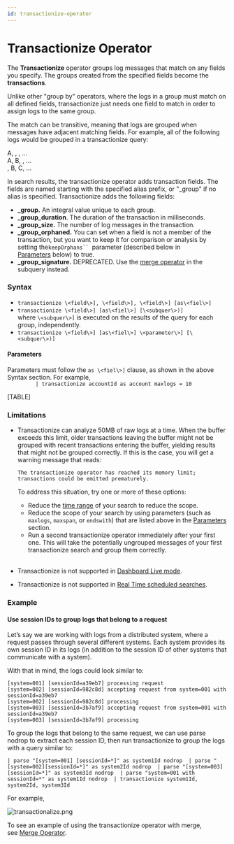 ```yaml
---
id: transactionize-operator
---
```


# Transactionize Operator

The **Transactionize** operator groups log messages that match on any
fields you specify. The groups created from the specified fields become
the **transactions**.

Unlike other "group by" operators, where the logs in a group must match
on all defined fields, transactionize just needs one field to match in
order to assign logs to the same group.

The match can be transitive, meaning that logs are grouped when messages
have adjacent matching fields. For example, all of the following logs
would be grouped in a transactionize query:

A, , , ...  
A, B, , ...  
, B, C, ...

In search results, the transactionize operator adds transaction fields.
The fields are named starting with the specified alias prefix, or
"\_group" if no alias is specified. Transactionize adds the following
fields:

* **\_group.** An integral value unique to each group.
* **\_group_duration**. The duration of the transaction in
    milliseconds.
* **\_group_size.** The number of log messages in the transaction.
* **\_group_orphaned.** You can set when a field is not a member of
    the transaction, but you want to keep it for comparison or analysis
    by setting the`keepOrphans`` `parameter (described below in
    [Parameters](./Transactionize-operator.md "Transactionize Operator") below)
    to true.
* **\_group_signature.** DEPRECATED. Use the [merge
    operator](Merge-Operator.md "Merge operator") in the subquery
    instead.

### Syntax

* `transactionize \<field\>], \<field\>], \<field\>] [as\<fiel\>]`
* `transactionize \<field\>] [as\<fiel\>] [\<subquer\>)]`  
    where `\<subquer\>]` is executed on the results of the query for
    each group, independently.
* `transactionize \<field\>] [as\<fiel\>] \<parameter\>] [\<subquer\>)]`

#### Parameters

Parameters must follow the `as \<fiel\>]` clause, as shown in the above
Syntax section. For example,   
`         | transactionize accountId as account maxlogs = 10`

[TABLE]

### Limitations

* Transactionize can analyze 50MB of raw logs at a time. When the
    buffer exceeds this limit, older transactions leaving the buffer
    might not be grouped with recent transactions entering the buffer,
    yielding results that might not be grouped correctly. If this is the
    case, you will get a warning message that reads:  
      
    `The transactionize operator has reached its memory limit; transactions could be emitted prematurely.`  
      
    To address this situation, try one or more of these options:
    * Reduce the [time
        range](../../Get-Started-with-Search/How-to-Build-a-Search/Set-the-Time-Range.md "Set the Time Range") of
        your search to reduce the scope.
    * Reduce the scope of your search by using parameters (such as
        `maxlogs`, `maxspan`, or `endswith`) that are listed above in
        the
        [Parameters](./Transactionize-operator.md "Transactionize Operator")
        section.
    * Run a second transactionize operator immediately after your
        first one. This will take the potentially ungrouped messages of
        your first transactionize search and group them correctly.  
         
* Transactionize is not supported in [Dashboard Live
    mode](../../../Visualizations-and-Alerts/Dashboards/Restricted_Operators_in_Dashboards.md "Restricted Operators in Dashboards").
* Transactionize is not supported in [Real Time scheduled
    searches](../../../Visualizations-and-Alerts/Alerts/Scheduled-Searches/Create_a_Real_Time_Alert.md "Create a Real Time Alert").

### Example

#### Use session IDs to group logs that belong to a request

Let’s say we are working with logs from a distributed system, where a
request passes through several different systems. Each system provides
its own session ID in its logs (in addition to the session ID of other
systems that communicate with a system).

With that in mind, the logs could look similar to:

    [system=001] [sessionId=a39eb7] processing request
    [system=002] [sessionId=982c8d] accepting request from system=001 with sessionId=a39eb7
    [system=002] [sessionId=982c8d] processing
    [system=003] [sessionId=3b7af9] accepting request from system=001 with sessionId=a39eb7
    [system=003] [sessionId=3b7af9] processing

To group the logs that belong to the same request, we can use parse
nodrop to extract each session ID, then run transactionize to group the
logs with a query similar to:

`| parse "[system=001] [sessionId=*]" as system1Id nodrop  | parse "[system=002][sessionId=*]" as system2Id nodrop  | parse "[system=003][sessionId=*]" as system3Id nodrop  | parse "system=001 with sessionId=*" as system1Id nodrop  | transactionize system1Id, system2Id, system3Id`

For example,

![transactionalize.png](../../static/img/Search-Query-Language/Transaction-Analytics/Transactionize-operator/transactionalize.png)

To see an example of using the transactionize operator with merge,
see [Merge Operator](Merge-Operator.md "Merge Operator"). 
